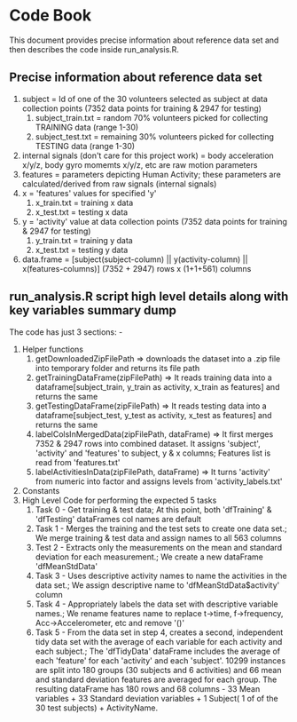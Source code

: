 # Code Book

This document provides precise information about reference data set and then describes the code inside run_analysis.R.

## Precise information about reference data set
1. subject = Id of one of the 30 volunteers selected as subject at data collection points (7352 data points for training & 2947 for testing)
    1. subject_train.txt = random 70% volunteers picked for collecting TRAINING data (range 1-30)
    2. subject_test.txt = remaining 30% volunteers picked for collecting TESTING data (range 1-30)
2. internal signals (don't care for this project work) = body acceleration x/y/z, body gyro momemts x/y/z, etc are raw motion parameters
3. features = parameters depicting Human Activity; these parameters are calculated/derived from raw signals (internal signals)
4. x = 'features' values for specified 'y'
    1. x_train.txt = training x data
    2. x_test.txt = testing x data   
5. y = 'activity' value at data collection points (7352 data points for training & 2947 for testing)
    1. y_train.txt = training y data
    2. x_test.txt = testing y data
6. data.frame = [subject(subject-column) ||	y(activity-column)	||	x(features-columns)]
    (7352 + 2947) rows x (1+1+561) columns

## run_analysis.R script high level details along with key variables summary dump

The code has just 3 sections: - 
1. Helper functions
    1. getDownloadedZipFilePath => downloads the dataset into a .zip file into temporary folder and returns its file path
    2. getTrainingDataFrame(zipFilePath) => It reads training data into a dataframe[subject_train, y_train as activity, x_train as features] and returns the same
    3. getTestingDataFrame(zipFilePath) => It reads testing data into a dataframe[subject_test, y_test as activity, x_test as features] and returns the same
    4. labelColsInMergedData(zipFilePath, dataFrame) => It first merges 7352 & 2947 rows into combined dataset. It assigns 'subject', 'activity' and 'features' to subject, y & x columns; Features list is read from 'features.txt'
    5. labelActivitiesInData(zipFilePath, dataFrame) => It turns 'activity' from numeric into factor and assigns levels from 'activity_labels.txt'
2. Constants
3. High Level Code for performing the expected 5 tasks
    1. Task 0 - Get training & test data; At this point, both 'dfTraining' & 'dfTesting' dataFrames col names are default
    2. Task 1 - Merges the training and the test sets to create one data set.; We merge training & test data and assign names to all 563 columns
    3. Test 2 - Extracts only the measurements on the mean and standard deviation for each measurement.; We create a new dataFrame 'dfMeanStdData'
    4. Task 3 - Uses descriptive activity names to name the activities in the data set.; We assign descriptive name to 'dfMeanStdData$activity' column
    5. Task 4 - Appropriately labels the data set with descriptive variable names.; We rename features name to replace t->time, f->frequency, Acc->Accelerometer, etc and remove '()'
    6. Task 5 - From the data set in step 4, creates a second, independent tidy data set with the average of each variable for each activity and each subject.; The 'dfTidyData' dataFrame includes the average of each 'feature' for each 'activity' and each 'subject'. 10299 instances are split into 180 groups (30 subjects and 6 activities) and 66 mean and standard deviation features are averaged for each group. The resulting dataFrame has 180 rows and 68 columns - 33 Mean variables + 33 Standard deviation variables + 1 Subject( 1 of of the 30 test subjects) + ActivityName.
